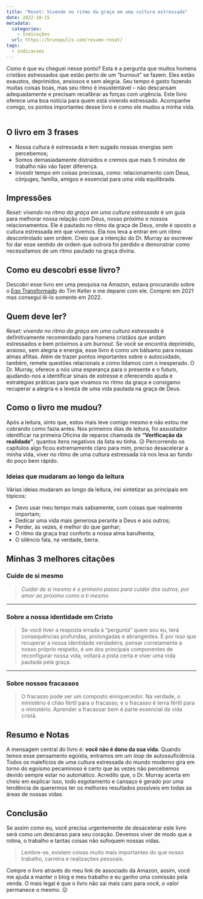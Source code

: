```yaml
---
title: "Reset: Vivendo no ritmo da graça em uma cultura estressada"
date: 2022-10-15
metadata:
  categories:
    - Indicações
  url: https://brunopulis.com/resumo-reset/
tags:
  - indicacoes
---
```

Como é que eu cheguei nesse ponto? Esta é a pergunta que muitos homens cristãos estressados que estão perto de um “burnout” se fazem. Eles estão exaustos, deprimidos, ansiosos e sem alegria. Seu tempo é gasto fazendo muitas coisas boas, mas seu ritmo é insustentável – não descansam adequadamente e precisam recalibrar as forças com urgência. Este livro oferece uma boa notícia para quem está vivendo estressado. Acompanhe comigo, os pontos importantes desse livro e como ele mudou a minha vida.  

## O livro em 3 frases

-   Nossa cultura é estressada e tem sugado nossas energias sem percebemos;
-   Somos demasiadamente distraídos e cremos que mais 5 minutos de trabalho não vão fazer diferença.
-   Investir tempo em coisas preciosas, como: relacionamento com Deus, cônjuges, família, amigos e essencial para uma vida equilibrada.

## Impressões

_Reset: vivendo no ritmo da graça em uma cultura estressada_ é um guia para melhorar nossa relação com Deus, nosso próximo e nossos relacionamentos. Ele é pautado no ritmo da graça de Deus, onde é oposto a cultura estressada em que vivemos. Ela nos leva a entrar em um ritmo descontrolado sem ordem. Creio que a intenção do Dr. Murray ao escrever foi dar esse sentido de ordem que outrora foi perdido e demonstrar como necessitamos de um ritmo pautado na graça divina.

## Como eu descobri esse livro?

Descobri esse livro em uma pesquisa na Amazon, estava procurando sobre o [Ego Transformado](https://amzn.to/3VxsOB2) do Tim Keller e me deparei com ele. Comprei em 2021 mas consegui lê-lo somente em 2022.

## Quem deve ler?

_Reset: vivendo no ritmo da graça em uma cultura estressada_ é definitivamente recomendado para homens cristãos que andam estressados e bem próximos a um _burnout_. Se você se encontra deprimido, ansioso, sem alegria e energia, esse livro é como um bálsamo para nossas almas aflitas. Além de trazer pontos importantes sobre o autocuidado, também, remete questões relacionais e como lidamos com o inesperado. O Dr. Murray, oferece a nós uma esperança para o presente e o futuro, ajudando-nos a identificar sinais de estresse e oferecendo ajuda e estratégias práticas para que vivamos no ritmo da graça e consigamo recuperar a alegria e a leveza de uma vida pautada na graça de Deus.

## Como o livro me mudou?

Após a leitura, sinto que, estou mais leve comigo mesmo e não estou me cobrando como fazia antes. Nos primeiros dias de leitura, foi assustador identificar na primeira Oficina de reparos chamada de **“Verificação da realidade”**, quantos itens negativos da lista eu tinha. 😥 Percorrendo os capítulos algo ficou extremamente claro para mim, preciso desacelerar a minha vida, viver no ritmo de uma cultura estressada irá nos leva ao fundo do poço bem rápido.

### Ideias que mudaram ao longo da leitura

Várias ideias mudaram ao longo da leitura, irei sintetizar as principais em tópicos:

-   Devo usar meu tempo mais sabiamente, com coisas que realmente importam;
-   Dedicar uma vida mais generosa perante a Deus e aos outros;
-   Perder, às vezes, é melhor do que ganhar;
-   O ritmo da graça traz conforto a nossa alma barulhenta;
-   O silêncio fala, na verdade, berra.

## Minhas 3 melhores citações

### Cuide de si mesmo

> _Cuidar de si mesmo é o primeiro passo para cuidar dos outros, por amor ao próximo como a ti mesmo_

* * *

### Sobre a nossa identidade em Cristo

> Se você tiver a resposta errada à “pergunta” quem sou eu, terá consequências profundas, prolongadas e abrangentes. É por isso que recuperar a nossa identidade verdadeira, pensar corretamente a nosso próprio respeito, é um dos principais componentes de reconfigurar nossa vida, voltará a pista certa e viver uma vida pautada pela graça.

* * *

### Sobre nossos fracassos

> O fracasso pode ser um composto enriquecedor. Na verdade, o ministério é chão fértil para o fracasso, e o fracasso é terra fértil para o ministério. Aprender a fracassar bem é parte essencial da vida cristã.

## Resumo e Notas

A mensagem central do livro é: **você não é dono da sua vida**. Quando temos esse pensamento egoísta, entramos em um _loop_ de autossuficiência. Todos os malefícios de uma cultura estressada do mundo moderno gira em torno do egoísmo pecaminoso é certo que às vezes não percebemos devido sempre estar no automático. Acredito que, o Dr. Murray acerta em cheio em explicar isso, todo esgotamento e cansaço é gerado por uma tendência de querermos ter os melhores resultados possíveis em todas as áreas de nossas vidas.

## Conclusão

Se assim como eu, você precisa urgentemente de desacelerar este livro será como um descanso para seu coração. Devemos viver de modo que a rotina, o trabalho e tantas coisas não sufoquem nossas vidas.

> Lembre-se, existem coisas muito mais importantes do que nosso trabalho, carreira e realizações pessoais.

Compre o livro através do meu link de associado da Amazon, assim, você me ajuda a manter o blog e meu trabalho e eu ganho uma comissão pela venda. O mais legal é que o livro não sai mais caro para você, o valor permanece o mesmo. 😉